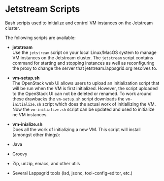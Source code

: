 # Jetstream Scripts

Bash scripts used to initialize and control VM instances on the Jetstream cluster.

The following scripts are available:

- **jetstream**<br/>
Use the `jetstream` script on your local Linux/MacOS system to manage VM instances
on the Jetstream cluster. The `jetstream` script contains command for starting and
stopping instances as well as reconfiguring the proxy to change the server that
jetstream.lappsgrid.org resolves to.

- **vm-setup.sh**<br/>
The OpenStack web UI allows users to upload an initialization script that will be run
when the VM is first initialized.  However, the script uploaded to the OpenStack UI can 
not be deleted or renamed.  To work around these drawbacks the `vm-setup.sh` script
downloads the `vm-initialize.sh` script which does the actual work of initiallizing the
VM. Now the `vm-initialize.sh` script can be updated and used to initialize ne VM
instances.
- **vm-inialize.sh**<br/>
Does all the work of initializing a new VM.  This script will install (amongst other
things):
- Java
- Groovy
- Zip, unzip, emacs, and other utils
- Several Lappsgrid tools (lsd, jsonc, tool-config-editor, etc.)


